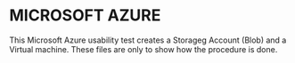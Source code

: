 # MICROSOFT AZURE 

This Microsoft Azure usability test creates a Storageg Account (Blob) and a Virtual machine. These files are only to show how the procedure is done.